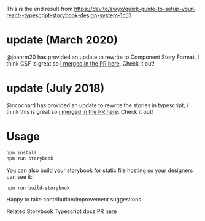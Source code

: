 This is the end result from https://dev.to/swyx/quick-guide-to-setup-your-react--typescript-storybook-design-system-1c51

# update (March 2020)

@joanrm20 has provided an update to rewrite to Component Story Format, I think CSF is great so [i merged in the PR here](https://github.com/sw-yx/react-typescript-storybook-starter/pull/4). Check it out!

# update (July 2018)

@ncochard has provided an update to rewrite the stories in typescript, i think this is great so [i merged in the PR here](https://github.com/sw-yx/react-typescript-storybook-starter/pull/1). Check it out!

# Usage

```bash
npm install
npm run storybook
```

You can also build your storybook for static file hosting so your designers can see it:

```bash
npm run build-storybook
```

Happy to take contribution/improvement suggestions.

Related Storybook Typescript docs PR [here](https://github.com/storybooks/storybook/pull/3361#issuecomment-379010961)
